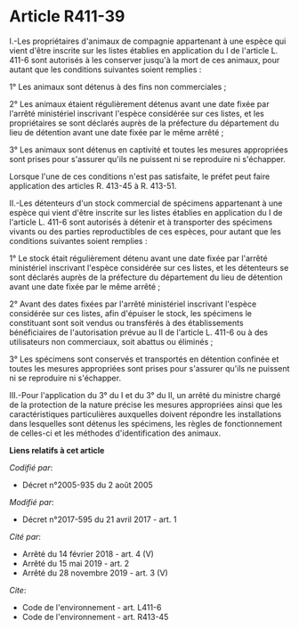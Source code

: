 # Article R411-39

I.-Les propriétaires d'animaux de compagnie appartenant à une espèce qui vient d'être inscrite sur les listes établies en
application du I de l'article L. 411-6 sont autorisés à les conserver jusqu'à la mort de ces animaux, pour autant que les
conditions suivantes soient remplies : 

1° Les animaux sont détenus à des fins non commerciales ; 

2° Les animaux étaient régulièrement détenus avant une date fixée par l'arrêté ministériel inscrivant l'espèce considérée sur
ces listes, et les propriétaires se sont déclarés auprès de la préfecture du département du lieu de détention avant une date
fixée par le même arrêté ; 

3° Les animaux sont détenus en captivité et toutes les mesures appropriées sont prises pour s'assurer qu'ils ne puissent ni
se reproduire ni s'échapper. 

Lorsque l'une de ces conditions n'est pas satisfaite, le préfet peut faire application des articles R. 413-45 à R. 413-51. 

II.-Les détenteurs d'un stock commercial de spécimens appartenant à une espèce qui vient d'être inscrite sur les listes
établies en application du I de l'article L. 411-6 sont autorisés à détenir et à transporter des spécimens vivants ou des
parties reproductibles de ces espèces, pour autant que les conditions suivantes soient remplies : 

1° Le stock était régulièrement détenu avant une date fixée par l'arrêté ministériel inscrivant l'espèce considérée sur ces
listes, et les détenteurs se sont déclarés auprès de la préfecture du département du lieu de détention avant une date fixée
par le même arrêté ; 

2° Avant des dates fixées par l'arrêté ministériel inscrivant l'espèce considérée sur ces listes, afin d'épuiser le stock,
les spécimens le constituant sont soit vendus ou transférés à des établissements bénéficiaires de l'autorisation prévue au II
de l'article L. 411-6 ou à des utilisateurs non commerciaux, soit abattus ou éliminés ; 

3° Les spécimens sont conservés et transportés en détention confinée et toutes les mesures appropriées sont prises pour
s'assurer qu'ils ne puissent ni se reproduire ni s'échapper. 

III.-Pour l'application du 3° du I et du 3° du II, un arrêté du ministre chargé de la protection de la nature précise les
mesures appropriées ainsi que les caractéristiques particulières auxquelles doivent répondre les installations dans
lesquelles sont détenus les spécimens, les règles de fonctionnement de celles-ci et les méthodes d'identification des
animaux.

**Liens relatifs à cet article**

_Codifié par_:

  - Décret n°2005-935 du 2 août 2005

_Modifié par_:

  - Décret n°2017-595 du 21 avril 2017 - art. 1

_Cité par_:

  - Arrêté du 14 février 2018 - art. 4 (V)
  - Arrêté du 15 mai 2019 - art. 2
  - Arrêté du 28 novembre 2019 - art. 3 (V)

_Cite_:

  - Code de l'environnement - art. L411-6
  - Code de l'environnement - art. R413-45
